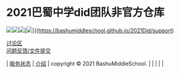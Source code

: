# 2021巴蜀中学did团队非官方仓库
[![](https://img.shields.io/badge/-首页-blueviolet?style=for-the-badge)](https://bashumiddleschool.github.io/2021Did/)[![](https://img.shields.io/badge/-下载-blue?style=for-the-badge)](https://bashumiddleschool.github.io/2021Did/download)[![](https://img.shields.io/badge/-%E4%B8%8A%E4%BC%A0-green?style=for-the-badge)](https://bashumiddleschool.github.io/2021Did/upload)[![](https://img.shields.io/badge/-%E6%94%AF%E6%8C%81-red?style=for-the-badge)]((https://bashumiddleschool.github.io/2021Did/support)    
    
[讨论区](https://github.com/BashuMiddleSchool/2021Did/discussions)   
[问题反馈/文件提交](https://github.com/BashuMiddleSchool/2021Did/issues/new)

| [服务状态](https://bashumiddleschool.github.io/2021Did/status) | [介绍](https://bashumiddleschool.github.io/2021Did/intro) | copyright © 2021 BashuMiddleSchool. |
| | | |
